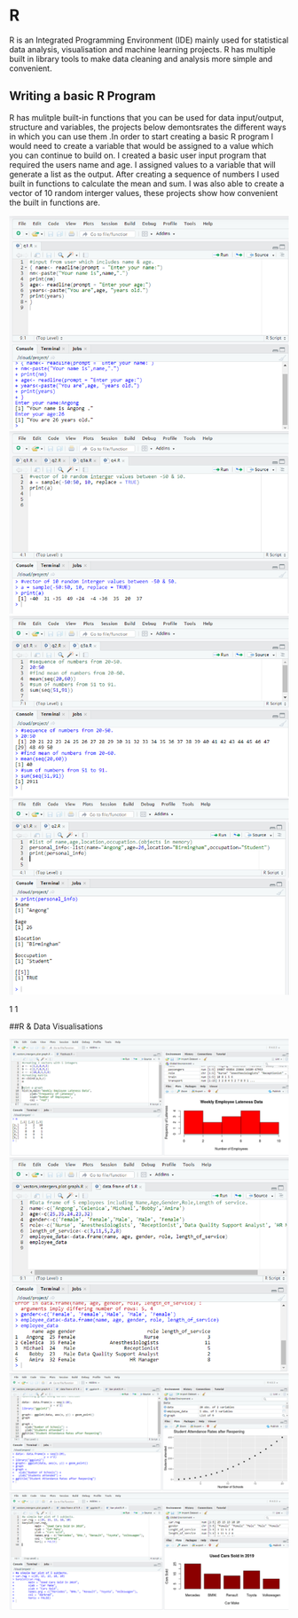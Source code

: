 # R
R is an Integrated Programming Environment (IDE) mainly used for statistical data analysis, visualisation and machine learning projects. R has multiple built in library tools to make data cleaning and analysis more simple and convenient.

## Writing a basic R Program
R has mulitple built-in functions that you can be used for data input/output, structure and variables, the projects below demontsrates the different ways in which you can use them .In order to start creating a basic R program I would need to create a variable that would be assigned to a value which you can continue to build on. I created a basic user input program that required the users name and age. I assigned values to a variable that will generate a list as the output. After creating a sequence of numbers I used built in functions to calculate the mean and sum. I was also able to create a vector of 10 random interger values, these projects show how convenient the built in functions are.
 
![](https://github.com/angongcelenica/R/blob/main/R_images/rq1.png)
![](https://github.com/angongcelenica/R/blob/main/R_images/rq2.png)
![](https://github.com/angongcelenica/R/blob/main/R_images/rq3.png)
![](https://github.com/angongcelenica/R/blob/main/R_images/rq4%20(2).png)

1[](https://github.com/angongcelenica/R/blob/main/R_images/rse1.png)
1[](https://github.com/angongcelenica/R/blob/main/R_images/rse2.png)

##R & Data Visualisations

![](https://github.com/angongcelenica/R/blob/main/R_images/rs1.png)
![](https://github.com/angongcelenica/R/blob/main/R_images/rs2.png)
![](https://github.com/angongcelenica/R/blob/main/R_images/rs3.png)
![](https://github.com/angongcelenica/R/blob/main/R_images/rs4.png)
